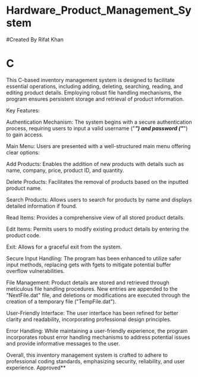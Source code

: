# Hardware_Product_Management_System
#Created By Rifat Khan
# C 

This C-based inventory management system is designed to facilitate essential operations, including adding, deleting, searching, reading, and editing product details. Employing robust file handling mechanisms, the program ensures persistent storage and retrieval of product information.

Key Features:

Authentication Mechanism:
The system begins with a secure authentication process, requiring users to input a valid username ("***") and password ("***") to gain access.

Main Menu:
Users are presented with a well-structured main menu offering clear options:

Add Products: Enables the addition of new products with details such as name, company, price, product ID, and quantity.

Delete Products: Facilitates the removal of products based on the inputted product name.

Search Products: Allows users to search for products by name and displays detailed information if found.

Read Items: Provides a comprehensive view of all stored product details.

Edit Items: Permits users to modify existing product details by entering the product code.

Exit: Allows for a graceful exit from the system.

Secure Input Handling:
The program has been enhanced to utilize safer input methods, replacing gets with fgets to mitigate potential buffer overflow vulnerabilities.

File Management:
Product details are stored and retrieved through meticulous file handling procedures. New entries are appended to the "NextFile.dat" file, and deletions or modifications are executed through the creation of a temporary file ("TempFile.dat").

User-Friendly Interface:
The user interface has been refined for better clarity and readability, incorporating professional design principles.

Error Handling:
While maintaining a user-friendly experience, the program incorporates robust error handling mechanisms to address potential issues and provide informative messages to the user.

Overall, this inventory management system is crafted to adhere to professional coding standards, emphasizing security, reliability, and user experience.
Approved**

